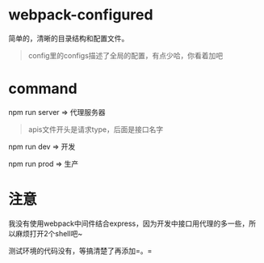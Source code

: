 # webpack-configured
简单的，清晰的目录结构和配置文件。

> config里的configs描述了全局的配置，有点少哈，你看着加吧

# command
npm run server => 代理服务器
> apis文件开头是请求type，后面是接口名字

npm run dev => 开发

npm run prod => 生产


# 注意
我没有使用webpack中间件结合express，因为开发中接口用代理的多一些，所以麻烦打开2个shell吧~

测试环境的代码没有，等搞清楚了再添加=。=